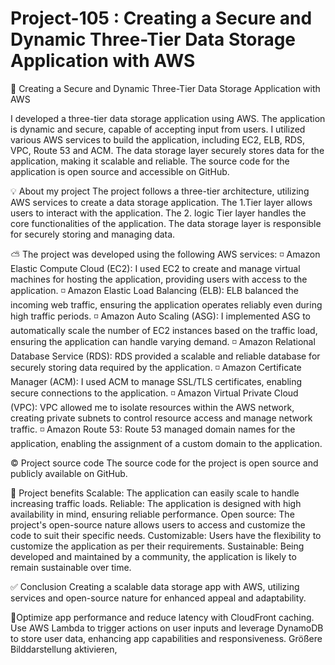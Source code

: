# Project-105 :  Creating a Secure and Dynamic Three-Tier Data Storage Application with AWS

🚀 Creating a Secure and Dynamic Three-Tier Data Storage Application with AWS

I developed a three-tier data storage application using AWS. The application is dynamic and secure, capable of accepting input from users. I utilized various AWS services to build the application, including EC2, ELB, RDS, VPC, Route 53 and ACM. The data storage layer securely stores data for the application, making it scalable and reliable. The source code for the application is open source and accessible on GitHub.

💡 About my project
The project follows a three-tier architecture, utilizing AWS services to create a data storage application. The 1.Tier layer allows users to interact with the application. The 2. logic Tier layer handles the core functionalities of the application. The data storage layer is responsible for securely storing and managing data.

⛅ The project was developed using the following AWS services:
◽ Amazon Elastic Compute Cloud (EC2): I used EC2 to create and manage virtual machines for hosting the application, providing users with access to the application.
◽ Amazon Elastic Load Balancing (ELB): ELB balanced the incoming web traffic, ensuring the application operates reliably even during high traffic periods.
◽ Amazon Auto Scaling (ASG): I implemented ASG to automatically scale the number of EC2 instances based on the traffic load, ensuring the application can handle varying demand.
◽ Amazon Relational Database Service (RDS): RDS provided a scalable and reliable database for securely storing data required by the application.
◽ Amazon Certificate Manager (ACM): I used ACM to manage SSL/TLS certificates, enabling secure connections to the application.
◽ Amazon Virtual Private Cloud (VPC): VPC allowed me to isolate resources within the AWS network, creating private subnets to control resource access and manage network traffic.
◽ Amazon Route 53: Route 53 managed domain names for the application, enabling the assignment of a custom domain to the application.

© Project source code
The source code for the project is open source and publicly available on GitHub.

💯 Project benefits
Scalable: The application can easily scale to handle increasing traffic loads.
Reliable: The application is designed with high availability in mind, ensuring reliable performance.
Open source: The project's open-source nature allows users to access and customize the code to suit their specific needs.
Customizable: Users have the flexibility to customize the application as per their requirements.
Sustainable: Being developed and maintained by a community, the application is likely to remain sustainable over time.

✅ Conclusion
Creating a scalable data storage app with AWS, utilizing services and open-source nature for enhanced appeal and adaptability.

📍Optimize app performance and reduce latency with CloudFront caching. Use AWS Lambda to trigger actions on user inputs and leverage DynamoDB to store user data, enhancing app capabilities and responsiveness.
Größere Bilddarstellung aktivieren,
